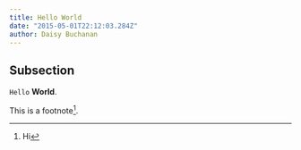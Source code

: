 ```yaml
---
title: Hello World
date: "2015-05-01T22:12:03.284Z"
author: Daisy Buchanan
---
```


## Subsection

`Hello` **World**.

This is a footnote[^footnote].

[^footnote]: Hi

